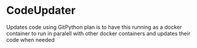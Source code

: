# CodeUpdater
Updates code using GitPython
plan is to have this running as a docker container to run in paralell with other docker containers and updates their code when needed

